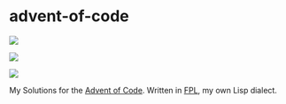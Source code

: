 # advent-of-code

![](https://img.shields.io/badge/day%20📅-7-blue)

![](https://img.shields.io/badge/stars%20⭐-14-yellow)

![](https://img.shields.io/badge/days%20completed-7-red)

My Solutions for the [Advent of Code](https://adventofcode.com/2021/).
Written in [FPL](https://github.com/rbutenuth/fpl), my own Lisp dialect.
